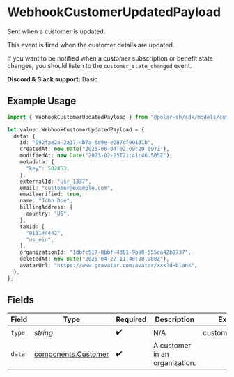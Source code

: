 # WebhookCustomerUpdatedPayload

Sent when a customer is updated.

This event is fired when the customer details are updated.

If you want to be notified when a customer subscription or benefit state changes, you should listen to the `customer_state_changed` event.

**Discord & Slack support:** Basic

## Example Usage

```typescript
import { WebhookCustomerUpdatedPayload } from "@polar-sh/sdk/models/components/webhookcustomerupdatedpayload.js";

let value: WebhookCustomerUpdatedPayload = {
  data: {
    id: "992fae2a-2a17-4b7a-8d9e-e287cf90131b",
    createdAt: new Date("2025-06-04T02:09:29.897Z"),
    modifiedAt: new Date("2023-02-25T21:41:46.505Z"),
    metadata: {
      "key": 502453,
    },
    externalId: "usr_1337",
    email: "customer@example.com",
    emailVerified: true,
    name: "John Doe",
    billingAddress: {
      country: "US",
    },
    taxId: [
      "911144442",
      "us_ein",
    ],
    organizationId: "1dbfc517-0bbf-4301-9ba8-555ca42b9737",
    deletedAt: new Date("2025-04-27T11:48:28.988Z"),
    avatarUrl: "https://www.gravatar.com/avatar/xxx?d=blank",
  },
};
```

## Fields

| Field                                                      | Type                                                       | Required                                                   | Description                                                | Example                                                    |
| ---------------------------------------------------------- | ---------------------------------------------------------- | ---------------------------------------------------------- | ---------------------------------------------------------- | ---------------------------------------------------------- |
| `type`                                                     | *string*                                                   | :heavy_check_mark:                                         | N/A                                                        | customer.updated                                           |
| `data`                                                     | [components.Customer](../../models/components/customer.md) | :heavy_check_mark:                                         | A customer in an organization.                             |                                                            |